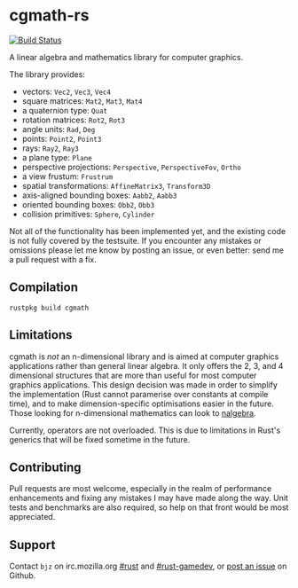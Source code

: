# cgmath-rs

[![Build Status](https://travis-ci.org/bjz/cgmath-rs.png?branch=master)](https://travis-ci.org/bjz/cgmath-rs)

A linear algebra and mathematics library for computer graphics.

The library provides:

- vectors: `Vec2`, `Vec3`, `Vec4`
- square matrices: `Mat2`, `Mat3`, `Mat4`
- a quaternion type: `Quat`
- rotation matrices: `Rot2`, `Rot3`
- angle units: `Rad`, `Deg`
- points: `Point2`, `Point3`
- rays: `Ray2`, `Ray3`
- a plane type: `Plane`
- perspective projections: `Perspective`, `PerspectiveFov`, `Ortho`
- a view frustum: `Frustrum`
- spatial transformations: `AffineMatrix3`, `Transform3D`
- axis-aligned bounding boxes: `Aabb2`, `Aabb3`
- oriented bounding boxes: `Obb2`, `Obb3`
- collision primitives: `Sphere`, `Cylinder`

Not all of the functionality has been implemented yet, and the existing code
is not fully covered by the testsuite. If you encounter any mistakes or
omissions please let me know by posting an issue, or even better: send me a
pull request with a fix.

## Compilation

~~~
rustpkg build cgmath
~~~

## Limitations

cgmath is _not_ an n-dimensional library and is aimed at computer graphics
applications rather than general linear algebra. It only offers the 2, 3, and
4 dimensional structures that are more than useful for most computer graphics
applications. This design decision was made in order to simplify the
implementation (Rust cannot paramerise over constants at compile time), and to
make dimension-specific optimisations easier in the future. Those looking for
n-dimensional mathematics can look to [nalgebra](https://github.com/sebcrozet/nalgebra).

Currently, operators are not overloaded. This is due to limitations in Rust's
generics that will be fixed sometime in the future.

## Contributing

Pull requests are most welcome, especially in the realm of performance
enhancements and fixing any mistakes I may have made along the way. Unit tests
and benchmarks are also required, so help on that front would be most
appreciated.

## Support

Contact `bjz` on irc.mozilla.org [#rust](http://mibbit.com/?server=irc.mozilla.org&channel=%23rust)
and [#rust-gamedev](http://mibbit.com/?server=irc.mozilla.org&channel=%23rust-gamedev),
or [post an issue](https://github.com/bjz/cgmath-rs/issues/new) on Github.
